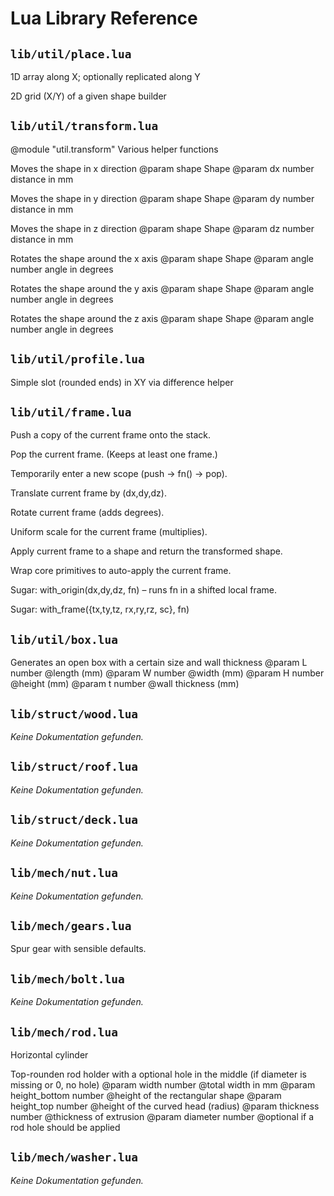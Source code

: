 # Lua Library Reference

## `lib/util/place.lua`

1D array along X; optionally replicated along Y

2D grid (X/Y) of a given shape builder

## `lib/util/transform.lua`

@module "util.transform"
Various helper functions

Moves the shape in x direction
@param shape Shape
@param dx number distance in mm

Moves the shape in y direction
@param shape Shape
@param dy number distance in mm

Moves the shape in z direction
@param shape Shape
@param dz number distance in mm

Rotates the shape around the x axis
@param shape Shape
@param angle number angle in degrees

Rotates the shape around the y axis
@param shape Shape
@param angle number angle in degrees

Rotates the shape around the z axis
@param shape Shape
@param angle number angle in degrees

## `lib/util/profile.lua`

Simple slot (rounded ends) in XY via difference helper

## `lib/util/frame.lua`

Push a copy of the current frame onto the stack.

Pop the current frame. (Keeps at least one frame.)

Temporarily enter a new scope (push → fn() → pop).

Translate current frame by (dx,dy,dz).

Rotate current frame (adds degrees).

Uniform scale for the current frame (multiplies).

Apply current frame to a shape and return the transformed shape.

Wrap core primitives to auto-apply the current frame.

Sugar: with_origin(dx,dy,dz, fn) – runs fn in a shifted local frame.

Sugar: with_frame({tx,ty,tz, rx,ry,rz, sc}, fn)

## `lib/util/box.lua`

Generates an open box with a certain size and wall thickness
@param L number @length (mm)
@param W number @width (mm)
@param H number @height (mm)
@param t number @wall thickness (mm)

## `lib/struct/wood.lua`

_Keine Dokumentation gefunden._

## `lib/struct/roof.lua`

_Keine Dokumentation gefunden._

## `lib/struct/deck.lua`

_Keine Dokumentation gefunden._

## `lib/mech/nut.lua`

_Keine Dokumentation gefunden._

## `lib/mech/gears.lua`

Spur gear with sensible defaults.

## `lib/mech/bolt.lua`

_Keine Dokumentation gefunden._

## `lib/mech/rod.lua`

Horizontal cylinder

Top-rounden rod holder with a optional hole in the middle (if diameter is missing or 0, no hole)
@param width number @total width in mm
@param height_bottom number @height of the rectangular shape
@param height_top number @height of the curved head (radius)
@param thickness number @thickness of extrusion
@param diameter number @optional if a rod hole should be applied

## `lib/mech/washer.lua`

_Keine Dokumentation gefunden._
